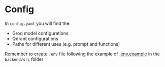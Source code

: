 # Config

In `config.yaml` you will find the:

- Groq model configurations
- Qdrant configurations
- Paths for different uses (e.g. prompt and functions)


Remember to create `.env` file following the example of [.env.example](../../.env.example) in the `backend/src` folder